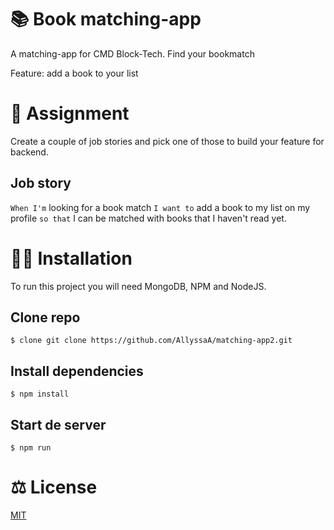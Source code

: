 # 📚 Book matching-app 

A matching-app for CMD Block-Tech. Find your bookmatch

Feature: add a book to your list

# 📝 Assignment

Create a couple of job stories and pick one of those to build your feature for backend. 


## Job story
`When I'm` looking for a book match `I want to` add a book to my list on my profile `so that` I can be matched with books that I haven't read yet.


# 👩‍🏫 Installation
To run this project you will need MongoDB, NPM and NodeJS.

## Clone repo

```
$ clone git clone https://github.com/AllyssaA/matching-app2.git
```

## Install dependencies 

```
$ npm install
```

## Start de server
```
$ npm run
```

<!-- # 🌐 Database strcture -->
<!-- De database software dat ik heb gebruikt voor mijn feature is mongoDB op de cloud platform van MongoDB Atlas

Screenshot van de databse MatchingApp
![database](https://i.imgur.com/HlP994I.jpg)


Screenshot van collection books uit de database MatchingApp
![databaseCollections](https://i.imgur.com/LKRp7Zw.jpg) -->

<!-- # 📃 Screenshots van feature

![Add a book](https://i.imgur.com/UCfg96y.png) ![Overview](https://i.imgur.com/dSA1T07.png)
![Update a book](https://i.imgur.com/j9jalE6.jpg) -->

# ⚖ License
[MIT](https://github.com/AllyssaA/matching-app2/blob/main/LICENSE)





